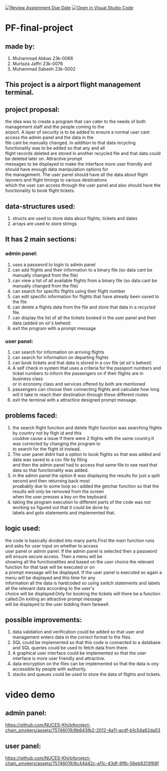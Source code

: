 [![Review Assignment Due Date](https://classroom.github.com/assets/deadline-readme-button-24ddc0f5d75046c5622901739e7c5dd533143b0c8e959d652212380cedb1ea36.svg)](https://classroom.github.com/a/j0WbCUcA)
[![Open in Visual Studio Code](https://classroom.github.com/assets/open-in-vscode-718a45dd9cf7e7f842a935f5ebbe5719a5e09af4491e668f4dbf3b35d5cca122.svg)](https://classroom.github.com/online_ide?assignment_repo_id=13059269&assignment_repo_type=AssignmentRepo)
# PF-final-project
## made by:
1. Muhammad Abbas 23k-0068
2. Murtaza Jaffri 23k-0076
3. Muhammad Sabeeh 23k-0002

## This project is a airport flight management terminal. 

## project proposal:
<p>the idea was to create a program that can cater to the needs of both management staff and the people coming to the<br>
   airport. A layer of security is to be added to ensure a normal user cant access the admin panel and the data in the<br>
   file cant be manually changed. In addition to that data recycling functionality was to be added so that any and all<br>
   flight records deleted are stored in another recycled file and that data could be deleted later on. Attractive prompt<br>
   messages to be displayed to make the interface more user friendly and should have enough data manipulation options for<br>
   the management. The user panel should have all the data about flight layovers and flight timings to various destinations<br>
   which the user can access through the user panel and also should have the functionality to book flight tickets.
</p>

## data-structures used:
1. structs are used to store data about flights, tickets and dates
2. arrays are used to store strings

## It has 2 main sections:

### admin panel:
1. uses a password to login to admin panel
2. can add flights and their information to a binary file (so data cant be manually changed from the file)
3. can view a list of all available flights from a binary file (so data cant be manually changed from the file)
4. can search for specific flights using their flight number
5. can edit specific information for flights that have already been saved to the file
6. can delete a flights data from the file and store that data in a recycled file.
7. can display the list of all the tickets booked in the user panel and their data (added on sir's behest)
8. exit the program with a prompt message

### user panel:
1. can search for information on arriving flights
2. can search for information on departing flights
3. can book tickets and that data is stored in a csv file (at sir's behest)
4. A self check in system that uses a criteria for the passport numbers and ticket numbers to inform the passengers on if their flights are in business class <br> or in economy class and services offered by both are mentioned
5. passengers can choose their connecting flights and calculate how long will it take to reach their destination through these different routes
6. exit the terminal with a attractice designed prompt message.

## problems faced:
1. the search flight function and delete flight function was searching flights by country not by fligh id and this<br>
   couldve cause a issue if there were 2 flights with the same country.It was corrected by changing the program to<br>
   to search for the flight id instead.
2. The user panel didnt had a option to book flights so that was added and data was saved to a csv file by filing<br>
   and then the admin panel had to access that same file to see read that data so that functionality was added.
3. in the admin panel the option 6 was displaying the results for just a split second and then returning back most<br>
   proabably due to some loop so i added the getchar function so that the results will only be removed from the screen<br>
   when the user presses a key on the keyboard.
4. taking the program execution to different parts of the code was not working so figured out that it could be done by<br>
   labels and goto statements and implemented that.

## logic used:
<p>
   the code is basically divided into many parts.First the main function runs and asks for user input on whether to access<br>
   user panel or admin panel. If the admin panel is selected then a password will ensure secure access. Then a menu will be<br>
   showing all the functionalities and based on the user choice the relevant function for that task will be executed or on <br>
   a prompt message will be displayed. If the user panel is executed so again a menu will be displayed and this time for any<br>
   information all the data is hardcoded so using switch statements and labels all the relevant data according to the user's<br>
   choice will be displayed.Only for booking the tickets will there be a function called.On exiting an attractive prompt message<br>
   will be displayed to the user bidding them farewell.
</p>

## possible improvements:
1. data validation and verification could be added so that user and management enters data in the correct format to the files.
2. SQL could be implemented so that this code is connected to a database and SQL queries could be used to fetch data from there.
3. A graphical user interface could be implemented so that the user interface is more user friendly and attractive.
4. data encryption on the files can be implemented so that the data is ony accessible by people with authority.
5. stacks and queues could be used to store the data of flights and tickets.


# video demo <br>

## admin panel:<br>
https://github.com/NUCES-Khi/pfproject-chain_smokers/assets/75746019/8b643fb2-2012-4a11-acdf-b1c54a62da53

## user panel: <br>


https://github.com/NUCES-Khi/pfproject-chain_smokers/assets/75746019/8c44d42c-a11c-43df-8ffb-56eb8313f68f








   
